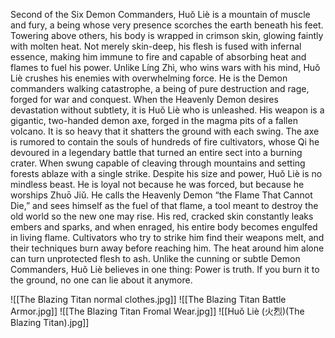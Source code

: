 Second of the Six Demon Commanders, Huǒ Liè is a mountain of muscle and fury, a being whose very presence scorches the earth beneath his feet. Towering above others, his body is wrapped in crimson skin, glowing faintly with molten heat. Not merely skin-deep, his flesh is fused with infernal essence, making him immune to fire and capable of absorbing heat and flames to fuel his power. Unlike Líng Zhì, who wins wars with his mind, Huǒ Liè crushes his enemies with overwhelming force. He is the Demon commanders walking catastrophe, a being of pure destruction and rage, forged for war and conquest. When the Heavenly Demon desires devastation without subtlety, it is Huǒ Liè who is unleashed. His weapon is a gigantic, two-handed demon axe, forged in the magma pits of a fallen volcano. It is so heavy that it shatters the ground with each swing. The axe is rumored to contain the souls of hundreds of fire cultivators, whose Qi he devoured in a legendary battle that turned an entire sect into a burning crater. When swung capable of cleaving through mountains and setting forests ablaze with a single strike. Despite his size and power, Huǒ Liè is no mindless beast. He is loyal not because he was forced, but because he worships Zhuō Jiǔ. He calls the Heavenly Demon “the Flame That Cannot Die,” and sees himself as the fuel of that flame, a tool meant to destroy the old world so the new one may rise.
His red, cracked skin constantly leaks embers and sparks, and when enraged, his entire body becomes engulfed in living flame. Cultivators who try to strike him find their weapons melt, and their techniques burn away before reaching him. The heat around him alone can turn unprotected flesh to ash. Unlike the cunning or subtle Demon Commanders, Huǒ Liè believes in one thing:
Power is truth. If you burn it to the ground, no one can lie about it anymore.

![[The Blazing Titan normal clothes.jpg]]
![[The Blazing Titan Battle Armor.jpg]]
![[The Blazing Titan Fromal Wear.jpg]]
![[Huǒ Liè (火烈)(The Blazing Titan).jpg]]